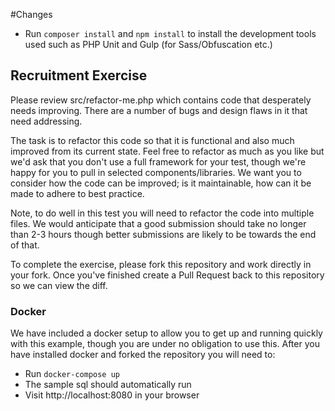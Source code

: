 #Changes
* Run `composer install` and `npm install` to install the development tools used such as PHP Unit and Gulp (for Sass/Obfuscation etc.)

## Recruitment Exercise
Please review src/refactor-me.php which contains code that desperately needs improving.  There are a number of bugs and design flaws in it that need addressing.

The task is to refactor this code so that it is functional and also much improved from its current state.  Feel free to refactor as much as you like but we'd ask that you don't use a full framework for your test, though we're happy for you to pull in selected components/libraries.  We want you to consider how the code can be improved; is it maintainable, how can it be made to adhere to best practice.

Note, to do well in this test you will need to refactor the code into multiple files.  We would anticipate that a good submission should take no longer than 2-3 hours though better submissions are likely to be towards the end of that.

To complete the exercise, please fork this repository and work directly in your fork. Once you've finished create a Pull Request back to this repository so we can view the diff.

### Docker
We have included a docker setup to allow you to get up and running quickly with this example, though you are under no obligation to use this.  After you have installed docker and forked the repository you will need to:

* Run `docker-compose up`
* The sample sql should automatically run
* Visit http://localhost:8080 in your browser
